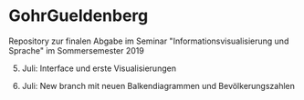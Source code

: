 # GohrGueldenberg
Repository zur finalen Abgabe im Seminar "Informationsvisualisierung und Sprache" im Sommersemester 2019 

5. Juli: Interface und erste Visualisierungen

23. Juli: New branch mit neuen Balkendiagrammen und Bevölkerungszahlen
